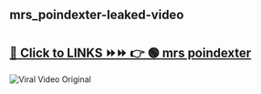 
 ## mrs_poindexter-leaked-video 

# <h2><a href="https://clipsfans.com/mrs_poindexter&ref=git">🔗 Click to LINKS ⏩⏩ 👉 🟢 mrs poindexter </a></h2>

<a href="https://clipsfans.com/mrs_poindexter&ref=git" rel="nofollow" data-target="animated-image.originalLink"><img src="https://i.ibb.co.com/xMMVF88/686577567.gif" alt="Viral Video Original" style="max-width: 100%; display: inline-block;" data-target="animated-image.originalImage"></a>
